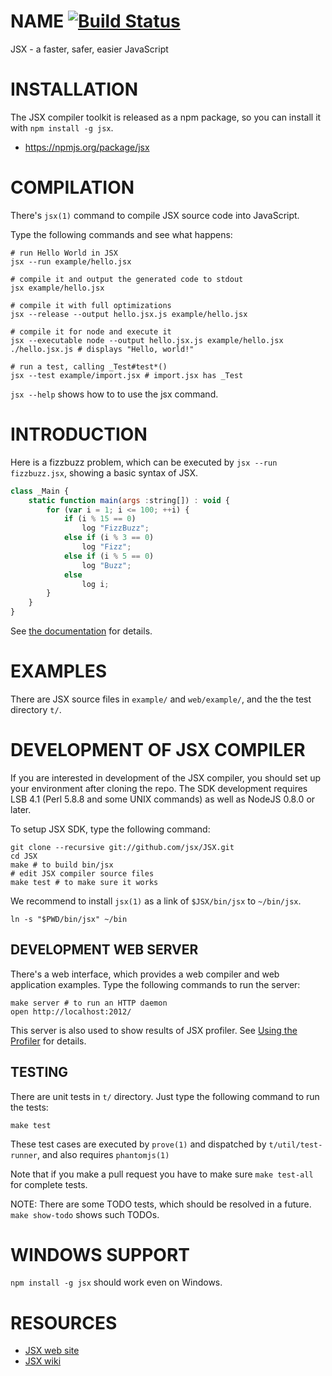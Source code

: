 NAME [![Build Status](https://secure.travis-ci.org/jsx/JSX.png)](http://travis-ci.org/jsx/JSX)
=======================

JSX - a faster, safer, easier JavaScript

INSTALLATION
=======================

The JSX compiler toolkit is released as a npm package, so you can install it with `npm install -g jsx`.

* https://npmjs.org/package/jsx

COMPILATION
=======================

There's `jsx(1)` command to compile JSX source code into JavaScript.

Type the following commands and see what happens:

    # run Hello World in JSX
    jsx --run example/hello.jsx

    # compile it and output the generated code to stdout
    jsx example/hello.jsx

    # compile it with full optimizations
    jsx --release --output hello.jsx.js example/hello.jsx

    # compile it for node and execute it
    jsx --executable node --output hello.jsx.js example/hello.jsx
    ./hello.jsx.js # displays "Hello, world!"

    # run a test, calling _Test#test*()
    jsx --test example/import.jsx # import.jsx has _Test

`jsx --help` shows how to to use the jsx command.

INTRODUCTION
=======================

Here is a fizzbuzz problem, which can be executed by `jsx --run fizzbuzz.jsx`, showing a basic syntax of JSX.

```jsx
class _Main {
	static function main(args :string[]) : void {
		for (var i = 1; i <= 100; ++i) {
			if (i % 15 == 0)
				log "FizzBuzz";
			else if (i % 3 == 0)
				log "Fizz";
			else if (i % 5 == 0)
				log "Buzz";
			else
				log i;
		}
	}
}
```

See [the documentation](http://jsx.github.io/doc.html) for details.

EXAMPLES
=======================

There are JSX source files in `example/` and `web/example/`, and the the test directory `t/`.

DEVELOPMENT OF JSX COMPILER
=======================

If you are interested in development of the JSX compiler, you should set up your environment after cloning the repo. The SDK development requires LSB 4.1 (Perl 5.8.8 and some UNIX commands) as well as NodeJS 0.8.0 or later.

To setup JSX SDK, type the following command:

    git clone --recursive git://github.com/jsx/JSX.git
    cd JSX
    make # to build bin/jsx
    # edit JSX compiler source files
    make test # to make sure it works

We recommend to install `jsx(1)` as a link of `$JSX/bin/jsx` to `~/bin/jsx`.

    ln -s "$PWD/bin/jsx" ~/bin

DEVELOPMENT WEB SERVER
-----------------------

There's a web interface, which provides a web compiler and web application examples.
Type the following commands to run the server:

    make server # to run an HTTP daemon
    open http://localhost:2012/

This server is also used to show results of JSX profiler.
See [Using the Profiler](http://jsx.github.io/doc/profiler.html) for details.

TESTING
-----------------------

There are unit tests in `t/` directory. Just type the following command to run the tests:

    make test

These test cases are executed by `prove(1)` and dispatched by `t/util/test-runner`, and also requires `phantomjs(1)`

Note that if you make a pull request you have to make sure `make test-all` for complete tests.

NOTE: There are some TODO tests, which should be resolved in a future. `make show-todo` shows such TODOs.

WINDOWS SUPPORT
=======================

`npm install -g jsx` should work even on Windows.

RESOURCES
=======================

* [JSX web site](http://jsx.github.io/)
* [JSX wiki](https://github.com/jsx/JSX/wiki)

